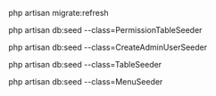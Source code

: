 php artisan migrate:refresh  

php artisan db:seed --class=PermissionTableSeeder

php artisan db:seed --class=CreateAdminUserSeeder

php artisan db:seed --class=TableSeeder 

php artisan db:seed --class=MenuSeeder 